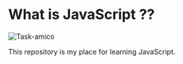 # What is JavaScript ??

![Task-amico](https://user-images.githubusercontent.com/98689960/189554454-ddf70f69-0563-4fed-ac9a-4408ce6f2602.png)

This repository is my place for learning JavaScript.
